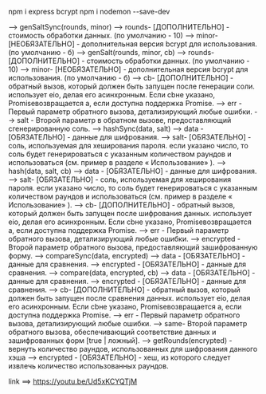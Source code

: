 npm i express bcrypt
npm i nodemon --save-dev




--> genSaltSync(rounds, minor)
--> rounds- [ДОПОЛНИТЕЛЬНО] - стоимость обработки данных. (по умолчанию - 10)
--> minor- [НЕОБЯЗАТЕЛЬНО] - дополнительная версия bcrypt для использования. (по умолчанию - б)
--> genSalt(rounds, minor, cb)
--> rounds- [ДОПОЛНИТЕЛЬНО] - стоимость обработки данных. (по умолчанию - 10)
--> minor- [НЕОБЯЗАТЕЛЬНО] - дополнительная версия bcrypt для использования. (по умолчанию - б)
--> cb- [ДОПОЛНИТЕЛЬНО] - обратный вызов, который должен быть запущен после генерации соли. использует eio, делая его асинхронным. Если cbне указано, Promiseвозвращается a, если доступна поддержка Promise.
--> err - Первый параметр обратного вызова, детализирующий любые ошибки.
--> salt - Второй параметр в обратном вызове, предоставляющий сгенерированную соль.
--> hashSync(data, salt)
--> data - [ОБЯЗАТЕЛЬНО] - данные для шифрования.
--> salt- [ОБЯЗАТЕЛЬНО] - соль, используемая для хеширования пароля. если указано число, то соль будет генерироваться с указанным количеством раундов и использоваться (см. пример в разделе « Использование» ).
--> hash(data, salt, cb)
--> data - [ОБЯЗАТЕЛЬНО] - данные для шифрования.
--> salt- [ОБЯЗАТЕЛЬНО] - соль, используемая для хеширования пароля. если указано число, то соль будет генерироваться с указанным количеством раундов и использоваться (см. пример в разделе « Использование» ).
--> cb- [ДОПОЛНИТЕЛЬНО] - обратный вызов, который должен быть запущен после шифрования данных. использует eio, делая его асинхронным. Если cbне указано, Promiseвозвращается a, если доступна поддержка Promise.
--> err - Первый параметр обратного вызова, детализирующий любые ошибки.
--> encrypted - Второй параметр обратного вызова, предоставляющий зашифрованную форму.
--> compareSync(data, encrypted)
--> data - [ОБЯЗАТЕЛЬНО] - данные для сравнения.
--> encrypted - [ОБЯЗАТЕЛЬНО] - данные для сравнения.
--> compare(data, encrypted, cb)
--> data - [ОБЯЗАТЕЛЬНО] - данные для сравнения.
--> encrypted - [ОБЯЗАТЕЛЬНО] - данные для сравнения.
--> cb- [ДОПОЛНИТЕЛЬНО] - обратный вызов, который должен быть запущен после сравнения данных. использует eio, делая его асинхронным. Если cbне указано, Promiseвозвращается a, если доступна поддержка Promise.
--> err - Первый параметр обратного вызова, детализирующий любые ошибки.
--> same- Второй параметр обратного вызова, обеспечивающий соответствие данных и зашифрованных форм [true | ложный].
--> getRounds(encrypted) - вернуть количество раундов, использованных для шифрования данного хэша
--> encrypted - [ОБЯЗАТЕЛЬНО] - хеш, из которого следует извлечь количество использованных раундов.

link ==> https://youtu.be/Ud5xKCYQTjM
